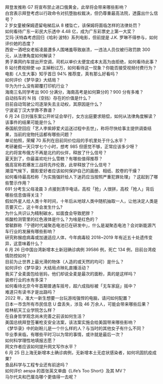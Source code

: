 拜登发推称 G7 将宣布禁止进口俄黄金，此举将会带来哪些影响？  
白宫表示拜登考虑以行政命令对抗堕胎权裁决，但仍尊重最高法院，透露出什么信号？  
2 岁女童被保姆遗留电梯后从 8 楼坠亡，该保姆将面临怎样的法律处罚？  
如何看待广东一彩民大乐透中 4.48 亿，成为广东彩票史上第一大奖？  
艾玛·沃特森考虑回归《哈利·波特》系列电影，但前提是 J.K. 罗琳不得参与，如何评价她的态度？  
西安一酒吧女老板凌晨遭多人围堵羞辱致崩溃，一违法人员仅被行政罚款 300 元，从法律角度如何解读？  
男子乘网约车提出开空调，司机以单价太便宜成本太高为由拒绝，如何看待此事？  
B 站付费视频使 up 主掉粉过万，如何看待这一现象？你能否接受视频付费行为？  
电影《人生大事》知乎首日 94% 推荐度，真有那么好看吗？  
如何评价《梦华录》大结局？  
华为为什么没有颠覆打印机行业？  
海南三名同学考出 900 分满分，海南高考是如何算分的？900 分有多难？  
自动挡车的 N 挡（空挡）存在的价值是什么？  
目前自动驾驶公司逐渐失去主动权，其原因是什么？  
宁波诺丁汉大学靠不靠谱？  
6 月 24 日刘强东案公开听证会举行，女方出庭要求赔偿，如何从法律角度解读？该事件的结果可能是什么？  
泰国航空回应「艺人李紫婷爱犬运送过程中去世」，称将尽快给事主提供调查结果，当前的宠物托运都有哪些问题？  
单论拍照，荣耀 70 系列在目前同价位段的手机里处于什么水平？  
考研暑假一天只学七个小时，想考 985 但感觉不够，正常应该多少呀？  
北约将宣布俄方不再是北约的伙伴，释放了什么信号？  
夏天到了，你最喜欢吃什么雪糕？有哪些值得推荐？  
俄高官称若爆发三战将先炸伦敦，此举释放了什么信号？  
潮湿气候下，摄影爱好者应该如何保护自己的画册、相纸、胶卷的干燥？  
如何看待最高检称「为实施强奸给人下迷药应当按照严重犯罪处理」？这起到了哪些警示作用？  
691 分考生父母凌晨 3 点接到清华电话，高校「抢」人很拼，高校「抢人」背后哪些信息值得关注？  
假如外星人给人类十年时间，十年后从地球人类中随机抽取一人，让他决定人类是否要灭亡，这十年会发生什么?  
为什么共识认为精制碳水，如面食会导致肥胖？  
核酸检测管里的红色液体是什么？为啥是红色的？  
曾毓群称「宁德时代凝聚态电池已在研发中」，什么是凝聚态电池？会对新能源汽车行业的发展有哪些影响？  
研究称猴痘病毒或加速适应人体，今年病毒较 2018~2019 年有近五十处遗传变异，这意味着什么？  
6 月 26 日中国台湾新增本土新冠确诊病例 39586 例，死亡 134 例，目前台湾疫情防控如何？  
目前为止世界上最光滑的物体（人造的或天然的均可）是什么？  
如何评价《梦华录》大结局点映礼直播活动？  
我买了全麦面包给爸妈，他们却说全麦是最次的面粉，真的是这样吗？  
装修行业的水有多深？  
如何看待北京今年首期普通车摇号，超六成指标被「无车家庭」摇中？  
难道只有读书才是出路吗？  
2022 年，准大一新生想要一台玩游戏强悍的电脑，请问如何配置？  
日本一市含所有市民信息 U 盘丢失，涉及 46 万余人，可能会带来哪些后果？  
桂林航天工业学院怎么样？  
在自身哲学观念尚未完善之前该如何生活？  
美国总统拜登签署枪支安全法案，该法案实施会给美国带来哪些影响？  
《梦华录》中的赵盼儿是一个什么样的人？与当时的其他女子有什么不同？  
毕业季来临，有哪些平时习以为常的事情，或许就是最后一次？  
如何科学理性地填报志愿？  
网文作者应该如何提升网文写作水平？  
6 月 25 日上海无新增本土确诊病例，无新增本土无症状感染者，如何巩固抗疫成果?  
食品科学与工程专业还有前途吗？  
如何评价 aespa 的首张英文单曲《Life’s Too Short》及其 MV？  
马尔代夫和巴厘岛哪个更值得一去呢？  
